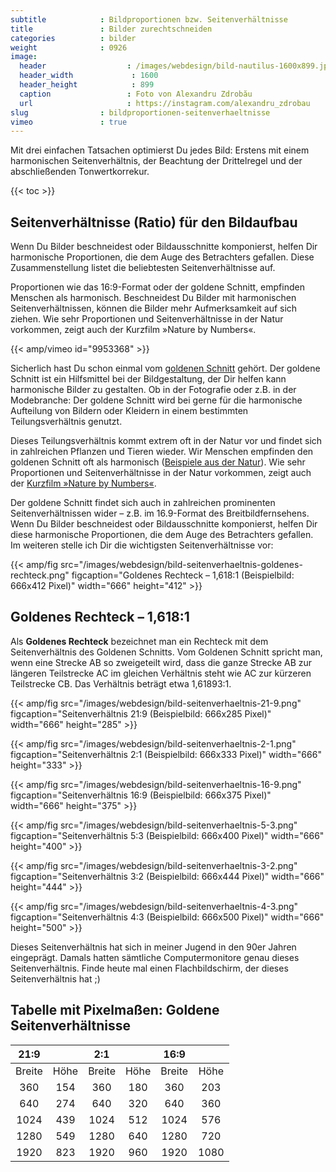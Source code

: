 ```yaml
---
subtitle            : Bildproportionen bzw. Seitenverhältnisse
title               : Bilder zurechtschneiden
categories          : bilder
weight              : 0926
image:
  header                  : /images/webdesign/bild-nautilus-1600x899.jpg
  header_width             : 1600
  header_height            : 899
  caption                 : Foto von Alexandru Zdrobău
  url                     : https://instagram.com/alexandru_zdrobau
slug                : bildproportionen-seitenverhaeltnisse
vimeo               : true
---
```

Mit drei einfachen Tatsachen optimierst Du jedes Bild: Erstens mit einem harmonischen Seitenverhältnis, der Beachtung der Drittelregel und der abschließenden Tonwertkorrekur.
<!--more-->

{{< toc >}}

## Seitenverhältnisse (Ratio) für den Bildaufbau

Wenn Du Bilder beschneidest oder Bildausschnitte komponierst, helfen Dir harmonische Proportionen, die dem Auge des Betrachters gefallen. Diese Zusammenstellung listet die beliebtesten Seitenverhältnisse auf.

Proportionen wie das 16:9-Format oder der goldene Schnitt, empfinden Menschen als harmonisch. Beschneidest Du Bilder mit harmonischen Seitenverhältnissen, können die Bilder mehr Aufmerksamkeit auf sich ziehen. Wie sehr Proportionen und Seitenverhältnisse in der Natur vorkommen, zeigt auch der Kurzfilm »Nature by Numbers«.

{{< amp/vimeo id="9953368" >}}

Sicherlich hast Du schon einmal vom [goldenen Schnitt](https://www.foto-kurs.com/bildgestaltung-goldener-schnitt.htm) gehört. Der goldene Schnitt ist ein Hilfsmittel bei der Bildgestaltung, der Dir helfen kann harmonische Bilder zu gestalten. Ob in der Fotografie oder z.B. in der Modebranche: Der  goldene Schnitt wird bei gerne für die harmonische Aufteilung von Bildern oder Kleidern in einem bestimmten Teilungsverhältnis genutzt.

Dieses Teilungsverhältnis kommt extrem oft in der Natur vor und findet sich in zahlreichen Pflanzen und Tieren wieder. Wir Menschen empfinden den goldenen Schnitt oft als harmonisch ([Beispiele aus der Natur](http://www.br.de/radio/bayern2/sendungen/radiowissen/mensch-natur-umwelt/goldener-schnitt-102.html)). Wie sehr Proportionen und Seitenverhältnisse in der Natur vorkommen, zeigt auch der [Kurzfilm »Nature by Numbers«](https://vimeo.com/9953368).

Der goldene Schnitt findet sich auch in zahlreichen prominenten Seitenverhältnissen wider – z.B. im 16.9-Format des Breitbildfernsehens. Wenn Du Bilder beschneidest oder Bildausschnitte komponierst, helfen Dir diese harmonische Proportionen, die dem Auge des Betrachters gefallen. Im weiteren stelle ich Dir die wichtigsten Seitenverhältnisse vor:

{{< amp/fig src="/images/webdesign/bild-seitenverhaeltnis-goldenes-rechteck.png" figcaption="Goldenes Rechteck – 1,618:1 (Beispielbild: 666x412 Pixel)" width="666" height="412" >}}

## Goldenes Rechteck – 1,618:1

Als **Goldenes Rechteck** bezeichnet man ein Rechteck mit dem Seitenverhältnis des Goldenen Schnitts. Vom Goldenen Schnitt spricht man, wenn eine Strecke AB so zweigeteilt wird, dass die ganze Strecke AB zur längeren Teilstrecke AC im gleichen Verhältnis steht wie AC zur kürzeren Teilstrecke CB. Das Verhältnis beträgt etwa 1,61893:1.

{{< amp/fig src="/images/webdesign/bild-seitenverhaeltnis-21-9.png" figcaption="Seitenverhältnis 21:9 (Beispielbild: 666x285 Pixel)" width="666" height="285" >}}

{{< amp/fig src="/images/webdesign/bild-seitenverhaeltnis-2-1.png" figcaption="Seitenverhältnis 2:1 (Beispielbild: 666x333 Pixel)" width="666" height="333" >}}

{{< amp/fig src="/images/webdesign/bild-seitenverhaeltnis-16-9.png" figcaption="Seitenverhältnis 16:9 (Beispielbild: 666x375 Pixel)" width="666" height="375" >}}

{{< amp/fig src="/images/webdesign/bild-seitenverhaeltnis-5-3.png" figcaption="Seitenverhältnis 5:3 (Beispielbild: 666x400 Pixel)" width="666" height="400" >}}

{{< amp/fig src="/images/webdesign/bild-seitenverhaeltnis-3-2.png" figcaption="Seitenverhältnis 3:2 (Beispielbild: 666x444 Pixel)" width="666" height="444" >}}

{{< amp/fig src="/images/webdesign/bild-seitenverhaeltnis-4-3.png" figcaption="Seitenverhältnis 4:3 (Beispielbild: 666x500 Pixel)" width="666" height="500" >}}

Dieses Seitenverhältnis hat sich in meiner Jugend in den 90er Jahren eingeprägt. Damals hatten sämtliche Computermonitore genau dieses Seitenverhältnis. Finde heute mal einen Flachbildschirm, der dieses Seitenverhältnis hat ;)

## Tabelle mit Pixelmaßen: Goldene Seitenverhältnisse

|  21:9  |    |  2:1  |    | 16:9 |   |
|:-----:|:-----:|:-----:|:-----:|:-----:|:-----:|
| Breite | Höhe | Breite | Höhe | Breite | Höhe |
|  360  | 154  |  360  | 180  | 360    |   203  |
|  640  | 274  |  640  | 320  | 640    |   360  |
| 1024  | 439  | 1024  | 512  |1024    |   576  |
| 1280  | 549  | 1280  | 640  |1280    |   720  |
| 1920  | 823  | 1920  | 960  |1920    |  1080  |
